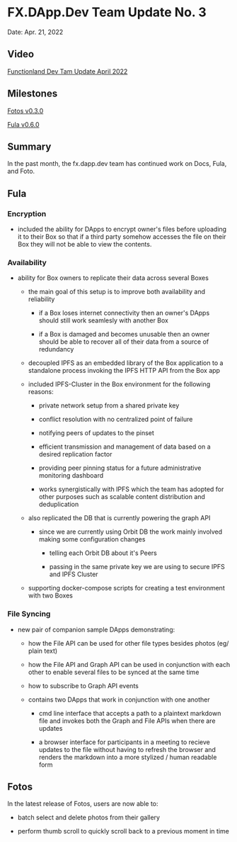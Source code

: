 # FX.DApp.Dev Team Update No. 3

Date: Apr. 21, 2022

## Video

[Functionland Dev Tam Update April 2022](https://www.youtube.com/watch?v=sAKym-u07e0&t=32s)

## Milestones

[Fotos v0.3.0](https://github.com/functionland/fotos/milestone/3)

[Fula v0.6.0](https://github.com/functionland/fula/milestone/1)

## Summary

In the past month, the fx.dapp.dev team has continued work on Docs, Fula, and Foto.


## Fula

### Encryption

  * included the ability for DApps to encrypt owner's files before uploading it to their Box
    so that if a third party somehow accesses the file on their Box
    they will not be able to view the contents.


### Availability

  * ability for Box owners to replicate their data across several Boxes

    * the main goal of this setup is to improve both availability and reliability

      * if a Box loses internet connectivity then an owner's DApps should still work seamlesly with another Box

      * if a Box is damaged and becomes unusable then an owner should be able to recover all of their data from a source of redundancy

    * decoupled IPFS as an embedded library of the Box application to a standalone process invoking the IPFS HTTP API from the Box app

    * included IPFS-Cluster in the Box environment for the following reasons:

      * private network setup from a shared private key

      * conflict resolution with no centralized point of failure

      * notifying peers of updates to the pinset

      * efficient transmission and management of data based on a desired replication factor

      * providing peer pinning status for a future administrative monitoring dashboard

      * works synergistically with IPFS which the team has adopted for other purposes such as scalable content distribution and deduplication


    * also replicated the DB that is currently powering the graph API

      * since we are currently using Orbit DB the work mainly involved making some configuration changes

        * telling each Orbit DB about it's Peers

        * passing in the same private key we are using to secure IPFS and IPFS Cluster

    * supporting docker-compose scripts for creating a test environment with two Boxes


### File Syncing

  * new pair of companion sample DApps demonstrating:

    * how the File API can be used for other file types besides photos (eg/ plain text)

    * how the File API and Graph API can be used in conjunction with each other to enable several files to be synced at the same time

    * how to subscribe to Graph API events

    * contains two DApps that work in conjunction with one another
      * cmd line interface that accepts a path to a plaintext markdown file and invokes both the Graph and File APIs when there are updates

      * a browser interface for participants in a meeting to recieve updates to the file without having to refresh the browser and renders the markdown into
        a more stylized / human readable form

## Fotos

In the latest release of Fotos, users are now able to:

  * batch select and delete photos from their gallery

  * perform thumb scroll to quickly scroll back to a previous moment in time


